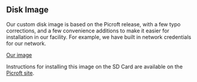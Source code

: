 Disk Image
----------

Our custom disk image is based on the Picroft release, with a few
typo corrections, and a few convenience additions to make it easier
for installation in our facility.  For example, we have built in 
network credentials for our network.

[Our image](https://drive.google.com/file/d/140IF5KPUmsA1clHPB9EVX0JsFPlQrXdT/view?usp=sharing)

Instructions for installing this image on the SD Card are available
on the [Picroft site](https://mycroft.ai/documentation/picroft/#burn-the-disk-image-to-the-micro-sd-card).


